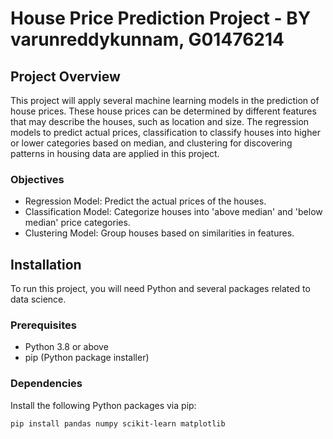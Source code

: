 # House Price Prediction Project - BY varunreddykunnam, G01476214

## Project Overview
This project will apply several machine learning models in the prediction of house prices. These house prices can be determined by different features that may describe the houses, such as location and size. The regression models to predict actual prices, classification to classify houses into higher or lower categories based on median, and clustering for discovering patterns in housing data are applied in this project.

### Objectives
- Regression Model: Predict the actual prices of the houses.
- Classification Model: Categorize houses into 'above median' and 'below median' price categories.
- Clustering Model: Group houses based on similarities in features.

## Installation
To run this project, you will need Python and several packages related to data science.

### Prerequisites
- Python 3.8 or above
- pip (Python package installer)

### Dependencies
Install the following Python packages via pip:

```bash
pip install pandas numpy scikit-learn matplotlib
